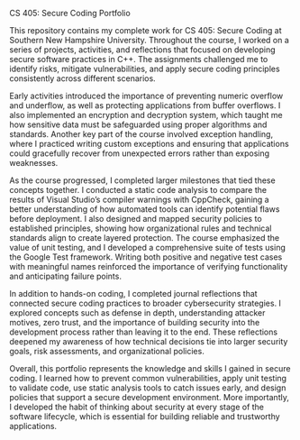 CS 405: Secure Coding Portfolio

This repository contains my complete work for CS 405: Secure Coding at Southern New Hampshire University. Throughout the course, I worked on a series of projects, activities, and reflections that focused on developing secure software practices in C++. The assignments challenged me to identify risks, mitigate vulnerabilities, and apply secure coding principles consistently across different scenarios.

Early activities introduced the importance of preventing numeric overflow and underflow, as well as protecting applications from buffer overflows. I also implemented an encryption and decryption system, which taught me how sensitive data must be safeguarded using proper algorithms and standards. Another key part of the course involved exception handling, where I practiced writing custom exceptions and ensuring that applications could gracefully recover from unexpected errors rather than exposing weaknesses.

As the course progressed, I completed larger milestones that tied these concepts together. I conducted a static code analysis to compare the results of Visual Studio’s compiler warnings with CppCheck, gaining a better understanding of how automated tools can identify potential flaws before deployment. I also designed and mapped security policies to established principles, showing how organizational rules and technical standards align to create layered protection. The course emphasized the value of unit testing, and I developed a comprehensive suite of tests using the Google Test framework. Writing both positive and negative test cases with meaningful names reinforced the importance of verifying functionality and anticipating failure points.

In addition to hands-on coding, I completed journal reflections that connected secure coding practices to broader cybersecurity strategies. I explored concepts such as defense in depth, understanding attacker motives, zero trust, and the importance of building security into the development process rather than leaving it to the end. These reflections deepened my awareness of how technical decisions tie into larger security goals, risk assessments, and organizational policies.

Overall, this portfolio represents the knowledge and skills I gained in secure coding. I learned how to prevent common vulnerabilities, apply unit testing to validate code, use static analysis tools to catch issues early, and design policies that support a secure development environment. More importantly, I developed the habit of thinking about security at every stage of the software lifecycle, which is essential for building reliable and trustworthy applications.
